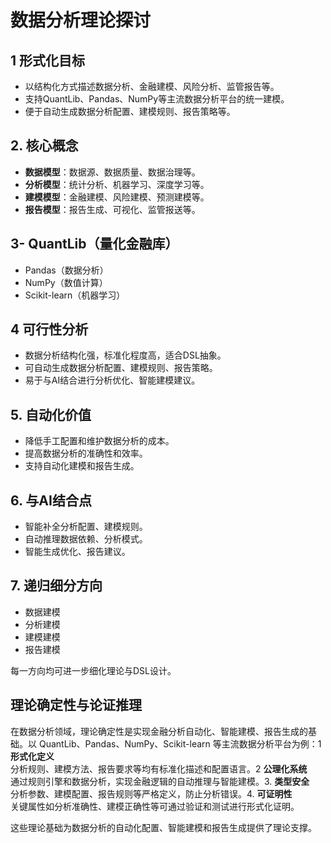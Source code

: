 # 数据分析理论探讨

## 1 形式化目标

- 以结构化方式描述数据分析、金融建模、风险分析、监管报告等。
- 支持QuantLib、Pandas、NumPy等主流数据分析平台的统一建模。
- 便于自动生成数据分析配置、建模规则、报告策略等。

## 2. 核心概念

- **数据模型**：数据源、数据质量、数据治理等。
- **分析模型**：统计分析、机器学习、深度学习等。
- **建模模型**：金融建模、风险建模、预测建模等。
- **报告模型**：报告生成、可视化、监管报送等。

## 3- QuantLib（量化金融库）

- Pandas（数据分析）
- NumPy（数值计算）
- Scikit-learn（机器学习）

## 4 可行性分析

- 数据分析结构化强，标准化程度高，适合DSL抽象。
- 可自动生成数据分析配置、建模规则、报告策略。
- 易于与AI结合进行分析优化、智能建模建议。

## 5. 自动化价值

- 降低手工配置和维护数据分析的成本。
- 提高数据分析的准确性和效率。
- 支持自动化建模和报告生成。

## 6. 与AI结合点

- 智能补全分析配置、建模规则。
- 自动推理数据依赖、分析模式。
- 智能生成优化、报告建议。

## 7. 递归细分方向

- 数据建模
- 分析建模
- 建模建模
- 报告建模

每一方向均可进一步细化理论与DSL设计。

## 理论确定性与论证推理

在数据分析领域，理论确定性是实现金融分析自动化、智能建模、报告生成的基础。以 QuantLib、Pandas、NumPy、Scikit-learn 等主流数据分析平台为例：1 **形式化定义**  
   分析规则、建模方法、报告要求等均有标准化描述和配置语言。2 **公理化系统**  
   通过规则引擎和数据分析，实现金融逻辑的自动推理与智能建模。3. **类型安全**  
   分析参数、建模配置、报告规则等严格定义，防止分析错误。4. **可证明性**  
   关键属性如分析准确性、建模正确性等可通过验证和测试进行形式化证明。

这些理论基础为数据分析的自动化配置、智能建模和报告生成提供了理论支撑。
